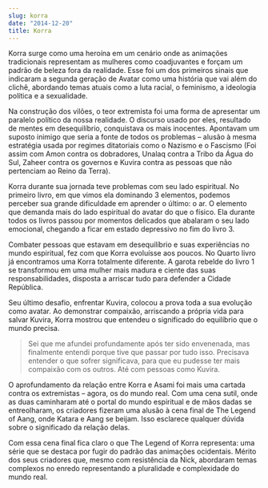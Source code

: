 ```yaml
---
slug: korra
date: "2014-12-20"
title: Korra
---
```


Korra surge como uma heroína em um cenário onde as animações tradicionais representam as mulheres como coadjuvantes e forçam um padrão de beleza fora da realidade. Esse foi um dos primeiros sinais que indicaram a segunda geração de Avatar como uma história que vai além do clichê, abordando temas atuais como a luta racial, o feminismo, a ideologia política e a sexualidade.

Na construção dos vilões, o teor extremista foi uma forma de apresentar um paralelo político da nossa realidade. O discurso usado por eles, resultado de mentes em desequilíbrio, conquistava os mais inocentes. Apontavam um suposto inimigo que seria a fonte de todos os problemas – alusão à mesma estratégia usada por regimes ditatoriais como o Nazismo e o Fascismo (Foi assim com Amon contra os dobradores, Unalaq contra a Tribo da Água do Sul, Zaheer contra os governos e Kuvira contra as pessoas que não pertenciam ao Reino da Terra).

Korra durante sua jornada teve problemas com seu lado espiritual. No primeiro livro, em que vimos ela dominando 3 elementos, podemos perceber sua grande dificuldade em aprender o último: o ar. O elemento que demanda mais do lado espiritual do avatar do que o físico. Ela durante todos os livros passou por momentos delicados que abalaram o seu lado emocional, chegando a ficar em estado depressivo no fim do livro 3.

Combater pessoas que estavam em desequilíbrio e suas experiências no mundo espiritual, fez com que Korra evoluísse aos poucos. No Quarto livro já encontramos uma Korra totalmente diferente. A garota rebelde do livro 1 se transformou em uma mulher mais madura e ciente das suas responsabilidades, disposta a arriscar tudo para defender a Cidade República.

Seu último desafio, enfrentar Kuvira, colocou a prova toda a sua evolução como avatar. Ao demonstrar compaixão, arriscando a própria vida para salvar Kuvira, Korra mostrou que entendeu o significado do equilíbrio que o mundo precisa.

> Sei que me afundei profundamente após ter sido envenenada, mas finalmente entendi porque tive que passar por tudo isso. Precisava entender o que sofrer significava, para que eu pudesse ter mais compaixão com os outros. Até com pessoas como Kuvira.

O aprofundamento da relação entre Korra e Asami foi mais uma cartada contra os extremistas – agora, os do mundo real. Com uma cena sutil, onde as duas caminharam até o portal do mundo espiritual e de mãos dadas se entreolharam, os criadores fizeram uma alusão à cena final de The Legend of Aang, onde Katara e Aang se beijam. Isso esclarece qualquer dúvida sobre o significado da relação delas.

Com essa cena final fica claro o que The Legend of Korra representa: uma série que se destaca por fugir do padrão das animações ocidentais. Mérito dos seus criadores que, mesmo com resistência da Nick, abordaram temas complexos no enredo representando a pluralidade e complexidade do mundo real.
